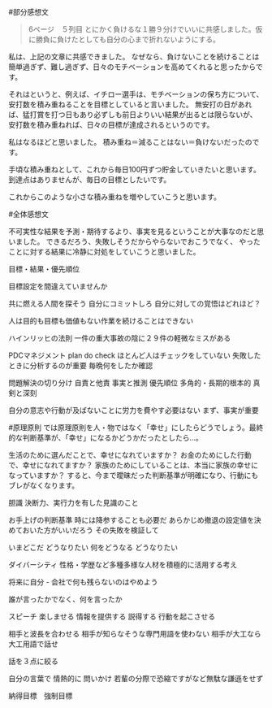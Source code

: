 
#部分感想文

>6ページ　５列目
とにかく負けるな１勝９分けでいいに共感しました。仮に勝負に負けたとしても自分の心まで折れないようにする。

私は、上記の文章に共感できました。
なぜなら、負けないことを続けることは簡単過ぎず、難し過ぎず、日々のモチベーションを高めてくれると思ったからです。

それはというと、例えば、イチロー選手は、モチベーションの保ち方について、安打数を積み重ねることを目標としていると言いました。
無安打の日があれば、猛打賞を打つ日もあり必ずしも前日よりいい結果が出るとは限らないが、
安打数を積み重ねれば、日々の目標が達成されるというのです。

私はなるほどと思いました。
積み重ね＝減ることはない＝負けないだったのです。

手頃な積み重ねとして、これから毎日100円ずつ貯金していきたいと思います。
到達点はありませんが、毎日の目標としたいです。

これからこのような小さな積み重ねを増やしていこうと思います。

#全体感想文

不可実性な結果を予測・期待するより、事実を見るということが大事なのだと思いました。
できるだろう、失敗しそうだからやらないでおこうでなく、
やったことに対する結果に冷静に対処をしていこうと思いました。






























目標・結果・優先順位

目標設定を間違えていませんか

共に燃える人間を探そう
自分にコミットしろ
自分に対しての覚悟はどれほど？

人は目的も目標も価値もない作業を続けることはできない

ハインリッヒの法則
一件の重大事故の陰に２９件の軽微なミスがある

PDCマネジメント
plan do check
ほとんど人はチェックをしていない
失敗したときに分析するのが重要
毎晩何をしたか確認

問題解決の切り分け
自責と他責
事実と推測
優先順位
多角的・長期的根本的
真剣と深刻

自分の意志や行動が及ばないことに労力を費やす必要はない
まず、事実が重要

#原理原則
では原理原則を人・物ではなく「幸せ」にしたらどうでしょう。最終的な判断基準が、「幸せ」になるかどうかだったとしたら…。

生活のために選んだことで、幸せになれていますか？
お金のためにした行動で、幸せになれてますか？
家族のためにしていることは、本当に家族の幸せになっていますか？
すると、今まで曖昧だった判断基準が明確になり、行動にもブレがなくなります。

胆識
決断力、実行力を有した見識のこと

お手上げの判断基準
時には降参することも必要だ
あらかじめ撤退の設定値を決めておいた方がいいだろう
その失敗を検証して

いまどこだ
どうなりたい
何をどうなる
どうなりたい

ダイバーシティ
性格・学歴など多種多様な人材を積極的に活用する考え

将来に自分 - 会社で何も残らないのはやめよう

誰が言ったかでなく、何を言ったか


スピーチ
楽しませる
情報を提供する
説得する
行動を起こさせる

相手と波長を合わせる
相手が知らなそうな専門用語を使わない
相手が大工なら大工用語で話せ

話を３点に絞る

自分の言葉で
情熱的に
問いかけ
若輩の分際で恐縮ですがなど無駄な謙遜をせず


納得目標　強制目標

